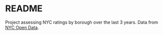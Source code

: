 # README

Project assessing NYC ratings by borough over the last 3 years. Data from [NYC Open Data](https://data.cityofnewyork.us/Health/DOHMH-New-York-City-Restaurant-Inspection-Results/43nn-pn8j).